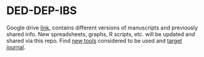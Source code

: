 # DED-DEP-IBS

Google drive [link](https://drive.google.com/drive/folders/1oL8g7lGdZI5Lb6SVKAzzx_AsWxNkHug3?usp=drive_link), contains different versions of manuscripts and previously shared info. New spreadsheets, graphs, R scripts, etc. will be updated and shared via this repo. Find [new tools](https://docs.google.com/document/d/1rV0zqCYYNApbkwR4PKJd5K7nYizYgzMYVP_zu3Kfi0I/edit?usp=sharing) considered to be used and [target journal](https://docs.google.com/document/d/1pGqXkamg95nKm1eiJjpkOFvG0vqGkcNoVzqhvUi3EZQ/edit?usp=sharing).
